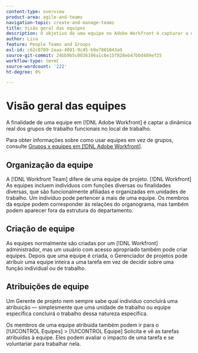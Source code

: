 ```yaml
---
content-type: overview
product-area: agile-and-teams
navigation-topic: create-and-manage-teams
title: Visão geral das equipes
description: O objetivo de uma equipe no Adobe Workfront é capturar a dinâmica real dos grupos de trabalho funcionais no local de trabalho.
author: Lisa
feature: People Teams and Groups
exl-id: c62c0789-2aaa-4091-9c45-b9e7801043a9
source-git-commit: 24bb9b5c0836196a1c6e15f828eb47bbd489ef25
workflow-type: tm+mt
source-wordcount: '222'
ht-degree: 0%

---
```


# Visão geral das equipes

A finalidade de uma equipe em [!DNL Adobe Workfront] é captar a dinâmica real dos grupos de trabalho funcionais no local de trabalho.

Para obter informações sobre como usar equipes em vez de grupos, consulte [Grupos x equipes em [!DNL Adobe Workfront]](../../people-teams-and-groups/work-with-groups-and-teams/understanding-differences-and-similarities-between-groups-and-teams.md).

## Organização da equipe

A [!DNL Workfront Team] difere de uma equipe de projeto. [!DNL Workfront] As equipes incluem indivíduos com funções diversas ou finalidades diversas, que são funcionalmente afiliadas e organizadas em unidades de trabalho. Um indivíduo pode pertencer a mais de uma equipe. Os membros da equipe podem corresponder às relações do organograma, mas também podem aparecer fora da estrutura do departamento.

## Criação de equipe

As equipes normalmente são criadas por um [!DNL Workfront] administrador, mas um usuário com acesso apropriado também pode criar equipes. Depois que uma equipe é criada, o Gerenciador de projetos pode atribuir uma equipe inteira a uma tarefa em vez de decidir sobre uma função individual ou de trabalho.

## Atribuições de equipe

Um Gerente de projeto nem sempre sabe qual indivíduo concluirá uma atribuição — simplesmente que uma unidade de trabalho ou equipe específica concluirá o trabalho dessa natureza específica.

Os membros de uma equipe atribuída também podem ir para o [!UICONTROL Equipes] > [!UICONTROL Equipe] Solicita e vê as tarefas atribuídas à equipe. Eles podem avaliar o impacto de uma tarefa e se voluntariar para trabalhar nela.
